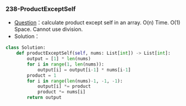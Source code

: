 

### 238-ProductExceptSelf

+ [Question](https://leetcode-cn.com/problems/product-of-array-except-self/)：calculate product except self in an array. O(n) Time. O(1) Space. Cannot use division.
+ Solution：

```python
class Solution:
    def productExceptSelf(self, nums: List[int]) -> List[int]:
        output = [1] * len(nums)
        for i in range(1, len(nums)):
            output[i] = output[i-1] * nums[i-1]
        product = 1
        for i in range(len(nums)-1, -1, -1):
            output[i] *= product
            product *= nums[i]
        return output       
```

